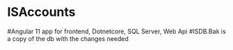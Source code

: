 # ISAccounts

#Angular 11 app for frontend, Dotnetcore, SQL Server, Web Api
#ISDB.Bak is a copy of the db with the changes needed
